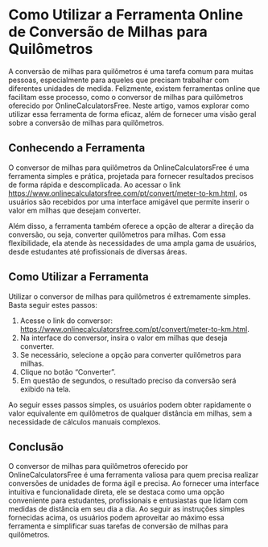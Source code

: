 Como Utilizar a Ferramenta Online de Conversão de Milhas para Quilômetros
=========================================================================

A conversão de milhas para quilômetros é uma tarefa comum para muitas pessoas, especialmente para aqueles que precisam trabalhar com diferentes unidades de medida. Felizmente, existem ferramentas online que facilitam esse processo, como o conversor de milhas para quilômetros oferecido por OnlineCalculatorsFree. Neste artigo, vamos explorar como utilizar essa ferramenta de forma eficaz, além de fornecer uma visão geral sobre a conversão de milhas para quilômetros.

Conhecendo a Ferramenta
-----------------------

O conversor de milhas para quilômetros da OnlineCalculatorsFree é uma ferramenta simples e prática, projetada para fornecer resultados precisos de forma rápida e descomplicada. Ao acessar o link <https://www.onlinecalculatorsfree.com/pt/convert/meter-to-km.html>, os usuários são recebidos por uma interface amigável que permite inserir o valor em milhas que desejam converter.

Além disso, a ferramenta também oferece a opção de alterar a direção da conversão, ou seja, converter quilômetros para milhas. Com essa flexibilidade, ela atende às necessidades de uma ampla gama de usuários, desde estudantes até profissionais de diversas áreas.

Como Utilizar a Ferramenta
--------------------------

Utilizar o conversor de milhas para quilômetros é extremamente simples. Basta seguir estes passos:

1. Acesse o link do conversor: <https://www.onlinecalculatorsfree.com/pt/convert/meter-to-km.html>.
2. Na interface do conversor, insira o valor em milhas que deseja converter.
3. Se necessário, selecione a opção para converter quilômetros para milhas.
4. Clique no botão “Converter”.
5. Em questão de segundos, o resultado preciso da conversão será exibido na tela.

Ao seguir esses passos simples, os usuários podem obter rapidamente o valor equivalente em quilômetros de qualquer distância em milhas, sem a necessidade de cálculos manuais complexos.

Conclusão
---------

O conversor de milhas para quilômetros oferecido por OnlineCalculatorsFree é uma ferramenta valiosa para quem precisa realizar conversões de unidades de forma ágil e precisa. Ao fornecer uma interface intuitiva e funcionalidade direta, ele se destaca como uma opção conveniente para estudantes, profissionais e entusiastas que lidam com medidas de distância em seu dia a dia. Ao seguir as instruções simples fornecidas acima, os usuários podem aproveitar ao máximo essa ferramenta e simplificar suas tarefas de conversão de milhas para quilômetros.